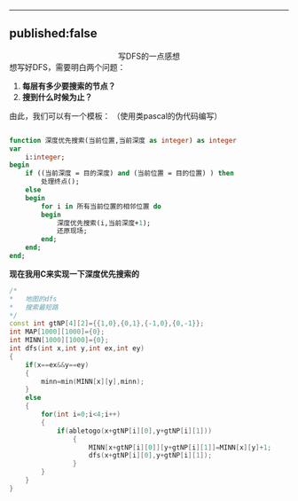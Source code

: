 ﻿---
published:false
---

<center>写DFS的一点感想</center>
想写好DFS，需要明白两个问题：


1. <strong> 每层有多少要搜索的节点？ </strong>
2. <strong> 搜到什么时候为止？ </strong>


由此，我们可以有一个模板：
（使用类pascal的伪代码编写）

```pascal

function 深度优先搜索(当前位置,当前深度 as integer) as integer
var
    i:integer;
begin
    if ((当前深度 = 目的深度) and (当前位置 = 目的位置) ) then
        处理终点();
    else
    begin
        for i in 所有当前位置的相邻位置 do
        begin
            深度优先搜索(i,当前深度+1);
            还原现场;
        end;
    end;
end;

```

<strong>现在我用C来实现一下深度优先搜索的</strong>

```cpp
/*
*   地图的dfs
*   搜索最短路
*/
const int gtNP[4][2]={{1,0},{0,1},{-1,0},{0,-1}};
int MAP[1000][1000]={0};
int MINN[1000][1000]={0};
int dfs(int x,int y,int ex,int ey)
{
    if(x==ex&&y==ey)
    {
        minn=min(MINN[x][y],minn);
    }
    else
    {
        for(int i=0;i<4;i++)
        {
            if(abletogo(x+gtNP[i][0],y+gtNP[i][1]))
                {
                    MINN[x+gtNP[i][0]][y+gtNP[i][1]]=MINN[x][y]+1;
                    dfs(x+gtNP[i][0],y+gtNP[i][1]);
                }
        }
    }
}
```